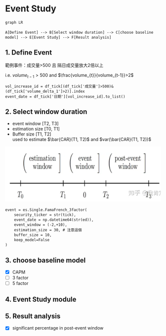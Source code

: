 # Event Study 

```mermaid
graph LR

A[Define Event] --> B[Select window duration] --> C[choose baseline model] --> E[Event Study] --> F[Result analysis]
```

## 1. Define Event
範例事件：成交量>500 且 隔日成交量放大2倍以上

i.e.  $volume_{t-1} > 500$ and $\frac{volume_{t}}{volume_{t-1}}>2$
```{python}
vol_increase_id = df_tick[(df_tick['成交量']>500)&(df_tick['volume_delta_1']>2)].index
event_date = df_tick['日期'][vol_increase_id].to_list()
```
## 2. Select window duration
- event window [T2, T3]
- estimation size [T0, T1]
- Buffer size [T1, T2]<br>
    used to estimate $\bar{CAR}(T1, T2)$ and $var(\bar{CAR}(T1, T2))$

![fig4](../1223/img/fig4.png)
```{python}
event = es.Single.FamaFrench_3factor(
    security_ticker = str(tick),
    event_date = np.datetime64(str(ed)),
    event_window = (-2,+10), 
    estimation_size = 30, # 注意這個
    buffer_size = 10,
    keep_model=False
)
```
## 3. choose baseline model
- [x] CAPM
- [ ] 3 factor
- [ ] 5 factor
## 4. Event Study module
## 5. Result analysis
- [x] significant percentage in post-event window

